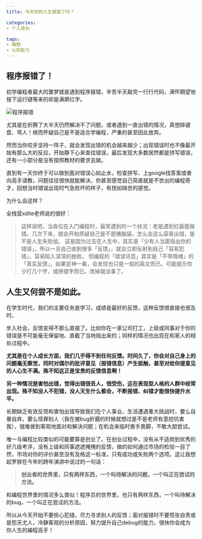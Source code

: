 ```yaml
---
title: 今天你的人生报错了吗？

categories:
- 个人成长

tags:
- 编程
- 认知能力
---
```


## 程序报错了！

初学编程者最大的噩梦就是遇到程序报错，辛苦半天敲完一行行代码，满怀期望地按下运行键等来的却是满屏红字。

![程序报错](https://i.imgur.com/2POyppX.jpg)

尤其是在折腾了大半天仍然解决不了问题，或者遇到一直出错的情况，真想摔键盘、骂人！继而怀疑自己是不是适合学编程，严重的甚至因此放弃。

然而当你咬牙坚持一阵子，就会发现出错的机会越来越少；出现错误时也不像最开始有那么大的反应，开始静下心来查找错误，最后发现大多数居然都是拼写错误，还有一小部分是没有按照教材的要求去做。

直到有一天你终于可以做到面对错误心如止水，检查拼写、上google找答案或者向高手请教，问题往往很快就能解决，你甚至感觉自己简直就是不世出的编程奇才，回想当时错误出现时气急败坏的样子，有恍如隔世的感觉。

为什么会这样？

全栈营xdite老师说的很好：

>   这样说吧，当各位在入门编程时，最常遇到的一个状况：老是遇到红画面报错。几次下来，就会开始质疑自己是不是猪脑袋，怎么会这么容易出错，是不是人生失败组。
>   这是因为过去在人生中，其实是「少有人当面指出你的错误」，所以一旦自己收到很多「反馈」，就会立即反射到自己「容易犯错」，容易陷入深深的挫败。
>   但编程的「错误讯息」其实是「不带情绪」的「真实反馈」，如果定神一看，会发现也只是一般的英文而已。可能提示你少打几个字，或拼错字而已。改掉就没事了。

## 人生又何尝不是如此。

在学生时代，我们的主要任务是学习，成绩是最好的反馈，这种反馈很直接也很及时。

步入社会，反馈变得不那么直接了。比如你在一家公司打工，上级或同事对于你的错误是不可能毫无保留地、直截了当地指出来的；同样的情况也出现在和家人的相处过程中。

**尤其是在个人成长方面，我们几乎得不到任何反馈。时间久了，你会对自己身上的问题毫无察觉，同时对偶尔的批评意见（报错信息）产生抵触，甚至对给你提意见的人心生不满。殊不知这正是宝贵的反馈信息啊！**

**另一种情况是害怕出错，觉得出错很丢人，很受伤，这在表现型人格的人群中经常出现。殊不知没人不犯错，没人天生什么都会，不断报错、纠错才能很快提升水平。**

长期缺乏有效反馈和害怕出错导致我们在个人事业、生活遭遇重大挑战时，要么自暴自弃，要么怪罪别人（我在被bug折磨的时候就想过是不是老师有意挖坑害我），很难做到客观地面对和解决问题；在机会来临时畏手畏脚，不敢大胆尝试。

唯一与编程比较类似的可能要算是创业了。在创业过程中，没有从不适岗到优秀的好几级考评，没有上级和同事遮遮掩掩的反馈，做的如何通过市场的检验一目了然，市场对你的评价甚至没有及格这一标准，只有成功或失败两个选项。这让我想起罗胖在今年的跨年演讲中说过的一句话：

>   **创业者的世界里，只有两样东西，一个叫待解决的问题，一个叫正在尝试的方法。**

和编程世界里的情况多么类似！程序员的世界里，也只有两样东西，一个叫待解决的bug，一个叫正在尝试的方法。

所以从今天开始不要担心犯错，尽力寻求别人的反馈；面对报错时不要慌张自责或是怨天尤人，冷静客观的分析原因，努力提升自己debug的能力，很快你会成为你人生的编程高手！
